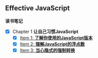 ## Effective JavaScript

**读书笔记**

+ [x] Chapter 1 **让自己习惯JavaScript**
    - [x] [Item 1: **了解你使用的JavaScript版本**](chapter-1/know-which-javascript-you-are-using.md)
    - [x] [Item 2: **理解JavaScript的浮点数**](chapter-1/understand-javascript-floating-point-numbers.md)
    - [x] [Item 3: **当心隐式的强制转换**](chapter-1/beware-of-implicit-coercions.md) 
